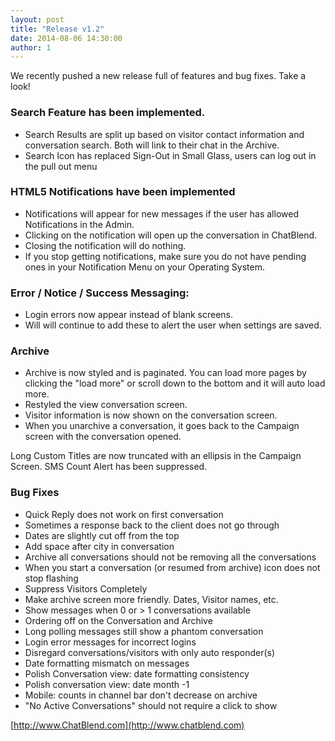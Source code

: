 ```yaml
---
layout: post
title: "Release v1.2"
date: 2014-08-06 14:30:00
author: 1
---
```



We recently pushed a new release full of features and bug fixes. Take a look!

### Search Feature has been implemented.

  - Search Results are split up based on visitor contact information and conversation search.  Both will link to their chat in the Archive.
  - Search Icon has replaced Sign-Out in Small Glass, users can log out in the pull out menu

### HTML5 Notifications have been implemented

  - Notifications will appear for new messages if the user has allowed Notifications in the Admin.
  - Clicking on the notification will open up the conversation in ChatBlend.
  - Closing the notification will do nothing.
  - If you stop getting notifications, make sure you do not have pending ones in your Notification Menu on your Operating System.

### Error / Notice / Success Messaging:

  - Login errors now appear instead of blank screens.
  - Will will continue to add these to alert the user when settings are saved.

### Archive

  - Archive is now styled and is paginated.  You can load more pages by clicking the "load more" or scroll down to the bottom and it will auto load more.
  - Restyled the view conversation screen.
  - Visitor information is now shown on the conversation screen.
  - When you unarchive a conversation, it goes back to the Campaign screen with the conversation opened.

Long Custom Titles are now truncated with an ellipsis in the Campaign Screen.
SMS Count Alert has been suppressed.

### Bug Fixes

  - Quick Reply does not work on first conversation
  - Sometimes a response back to the client does not go through
  - Dates are slightly cut off from the top
  - Add space after city in conversation
  - Archive all conversations should not be removing all the conversations
  - When you start a conversation (or resumed from archive) icon does not stop flashing
  - Suppress Visitors Completely
  - Make archive screen more friendly. Dates, Visitor names, etc.
  - Show messages when 0 or > 1 conversations available
  - Ordering off on the Conversation and Archive
  - Long polling messages still show a phantom conversation
  - Login error messages for incorrect logins
  - Disregard conversations/visitors with only auto responder(s)
  - Date formatting mismatch on messages
  - Polish Conversation view: date formatting consistency
  - Polish conversation view: date month -1
  - Mobile: counts in channel bar don't decrease on archive
  - "No Active Conversations" should not require a click to show

  [http://www.ChatBlend.com](http://www.chatblend.com)